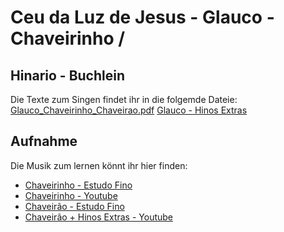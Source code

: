  # Ceu da Luz de Jesus - Glauco - Chaveirinho / 

 ## Hinario - Buchlein
 Die Texte zum Singen findet ihr in die folgemde Dateie:
[Glauco_Chaveirinho_Chaveirao.pdf](https://github.com/Ceu-Da-Luz-De-Jesus/hinarien/blob/main/Glauco/Glauco_Chaveirinho_Chaveirao.pdf)
[Glauco - Hinos Extras](https://github.com/Ceu-Da-Luz-De-Jesus/hinarien/blob/main/Glauco/Glauco_Hinos_Extras.pdf)


 ## Aufnahme
 Die Musik zum lernen könnt ihr hier finden:
 * [Chaveirinho - Estudo Fino](https://estudofino.org/o-chaveirinho)
 * [Chaveirinho - Youtube](https://youtu.be/94Wtt1d7B20?si=NJVQ1juORe20TWSf)
 * [Chaveirão - Estudo Fino](https://estudofino.org/chaveirao)
 * [Chaveirão + Hinos Extras -  Youtube ](https://www.youtube.com/watch?v=P7rafRqBMLk)
